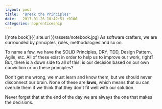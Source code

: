 ```yaml
---
layout: post
title:  "Break the Principles"
date:   2017-01-26 10:42:51 +0100
categories: apprenticeship
---
```

![note book]({{ site.url }}/assets/notebook.jpg)
As software crafters, we are surrounded by principles, rules, methodologies
and so on.

To name a few, we have the SOLID Principles, DRY, TDD, Design Pattern, Agile,
etc. All of these exist in order to help us to improve our work, right? But,
there is a down side to all of this: is our decision based on our own
conviction or on these principles?

Don't get me wrong, we must learn and know them, but we should never disconnect
our brain. None of these are **laws**, which means that ou can overule them if
we think that they don't fit well with our solution.

Never forget that at the end of the day we are always the one that makes the
decisions.
